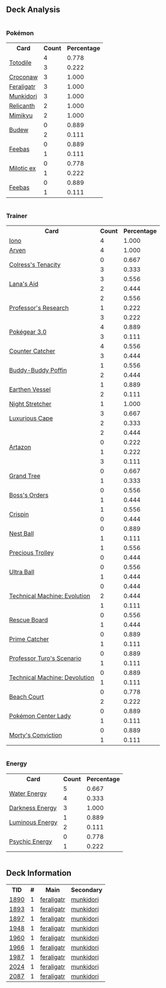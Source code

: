 
## Deck Analysis

<div style="display: flex; flex-wrap: wrap;">
<div style="flex: 1; margin-right: 10px;">
<h3>Pokémon</h3><table><tr><th>Card</th><th>Count</th><th>Percentage</th></tr><tr><td rowspan='2'><a href='https://limitlesstcg.com/cards/TEF/39'>Totodile</a></td><td>4</td><td>0.778</td></tr><tr><td>3</td><td>0.222</td></tr><tr><td rowspan='1'><a href='https://limitlesstcg.com/cards/TEF/40'>Croconaw</a></td><td>3</td><td>1.000</td></tr><tr><td rowspan='1'><a href='https://limitlesstcg.com/cards/TEF/41'>Feraligatr</a></td><td>3</td><td>1.000</td></tr><tr><td rowspan='1'><a href='https://limitlesstcg.com/cards/TWM/95'>Munkidori</a></td><td>3</td><td>1.000</td></tr><tr><td rowspan='1'><a href='https://limitlesstcg.com/cards/TEF/84'>Relicanth</a></td><td>2</td><td>1.000</td></tr><tr><td rowspan='1'><a href='https://limitlesstcg.com/cards/PAL/97'>Mimikyu</a></td><td>2</td><td>1.000</td></tr><tr><td rowspan='2'><a href='https://limitlesstcg.com/cards/PRE/4'>Budew</a></td><td>0</td><td>0.889</td></tr><tr><td>2</td><td>0.111</td></tr><tr><td rowspan='2'><a href='https://limitlesstcg.com/cards/TWM/49'>Feebas</a></td><td>0</td><td>0.889</td></tr><tr><td>1</td><td>0.111</td></tr><tr><td rowspan='2'><a href='https://limitlesstcg.com/cards/SSP/42'>Milotic ex</a></td><td>0</td><td>0.778</td></tr><tr><td>1</td><td>0.222</td></tr><tr><td rowspan='2'><a href='https://limitlesstcg.com/cards/SSP/41'>Feebas</a></td><td>0</td><td>0.889</td></tr><tr><td>1</td><td>0.111</td></tr></table>
</div><div style='flex: 1; margin-right: 10px;'><h3>Trainer</h3><table><tr><th>Card</th><th>Count</th><th>Percentage</th></tr><tr><td rowspan='1'><a href='https://limitlesstcg.com/cards/PAL/185'>Iono</a></td><td>4</td><td>1.000</td></tr><tr><td rowspan='1'><a href='https://limitlesstcg.com/cards/OBF/186'>Arven</a></td><td>4</td><td>1.000</td></tr><tr><td rowspan='2'><a href='https://limitlesstcg.com/cards/SFA/57'>Colress's Tenacity</a></td><td>0</td><td>0.667</td></tr><tr><td>3</td><td>0.333</td></tr><tr><td rowspan='2'><a href='https://limitlesstcg.com/cards/TWM/155'>Lana's Aid</a></td><td>3</td><td>0.556</td></tr><tr><td>2</td><td>0.444</td></tr><tr><td rowspan='3'><a href='https://limitlesstcg.com/cards/SVI/189'>Professor's Research</a></td><td>2</td><td>0.556</td></tr><tr><td>1</td><td>0.222</td></tr><tr><td>3</td><td>0.222</td></tr><tr><td rowspan='2'><a href='https://limitlesstcg.com/cards/SVI/186'>Pokégear 3.0</a></td><td>4</td><td>0.889</td></tr><tr><td>3</td><td>0.111</td></tr><tr><td rowspan='2'><a href='https://limitlesstcg.com/cards/PAR/160'>Counter Catcher</a></td><td>4</td><td>0.556</td></tr><tr><td>3</td><td>0.444</td></tr><tr><td rowspan='2'><a href='https://limitlesstcg.com/cards/TEF/144'>Buddy-Buddy Poffin</a></td><td>1</td><td>0.556</td></tr><tr><td>2</td><td>0.444</td></tr><tr><td rowspan='2'><a href='https://limitlesstcg.com/cards/PAR/163'>Earthen Vessel</a></td><td>1</td><td>0.889</td></tr><tr><td>2</td><td>0.111</td></tr><tr><td rowspan='1'><a href='https://limitlesstcg.com/cards/SFA/61'>Night Stretcher</a></td><td>1</td><td>1.000</td></tr><tr><td rowspan='2'><a href='https://limitlesstcg.com/cards/PAR/166'>Luxurious Cape</a></td><td>3</td><td>0.667</td></tr><tr><td>2</td><td>0.333</td></tr><tr><td rowspan='4'><a href='https://limitlesstcg.com/cards/PAL/171'>Artazon</a></td><td>2</td><td>0.444</td></tr><tr><td>0</td><td>0.222</td></tr><tr><td>1</td><td>0.222</td></tr><tr><td>3</td><td>0.111</td></tr><tr><td rowspan='2'><a href='https://limitlesstcg.com/cards/SCR/136'>Grand Tree</a></td><td>0</td><td>0.667</td></tr><tr><td>1</td><td>0.333</td></tr><tr><td rowspan='2'><a href='https://limitlesstcg.com/cards/PAL/172'>Boss's Orders</a></td><td>0</td><td>0.556</td></tr><tr><td>1</td><td>0.444</td></tr><tr><td rowspan='2'><a href='https://limitlesstcg.com/cards/SCR/133'>Crispin</a></td><td>1</td><td>0.556</td></tr><tr><td>0</td><td>0.444</td></tr><tr><td rowspan='2'><a href='https://limitlesstcg.com/cards/SVI/181'>Nest Ball</a></td><td>0</td><td>0.889</td></tr><tr><td>1</td><td>0.111</td></tr><tr><td rowspan='2'><a href='https://limitlesstcg.com/cards/SSP/185'>Precious Trolley</a></td><td>1</td><td>0.556</td></tr><tr><td>0</td><td>0.444</td></tr><tr><td rowspan='2'><a href='https://limitlesstcg.com/cards/SVI/196'>Ultra Ball</a></td><td>0</td><td>0.556</td></tr><tr><td>1</td><td>0.444</td></tr><tr><td rowspan='3'><a href='https://limitlesstcg.com/cards/PAR/178'>Technical Machine: Evolution</a></td><td>0</td><td>0.444</td></tr><tr><td>2</td><td>0.444</td></tr><tr><td>1</td><td>0.111</td></tr><tr><td rowspan='2'><a href='https://limitlesstcg.com/cards/TEF/159'>Rescue Board</a></td><td>0</td><td>0.556</td></tr><tr><td>1</td><td>0.444</td></tr><tr><td rowspan='2'><a href='https://limitlesstcg.com/cards/TEF/157'>Prime Catcher</a></td><td>0</td><td>0.889</td></tr><tr><td>1</td><td>0.111</td></tr><tr><td rowspan='2'><a href='https://limitlesstcg.com/cards/PAR/171'>Professor Turo's Scenario</a></td><td>0</td><td>0.889</td></tr><tr><td>1</td><td>0.111</td></tr><tr><td rowspan='2'><a href='https://limitlesstcg.com/cards/PAR/177'>Technical Machine: Devolution</a></td><td>0</td><td>0.889</td></tr><tr><td>1</td><td>0.111</td></tr><tr><td rowspan='2'><a href='https://limitlesstcg.com/cards/SVI/167'>Beach Court</a></td><td>0</td><td>0.778</td></tr><tr><td>2</td><td>0.222</td></tr><tr><td rowspan='2'><a href='https://limitlesstcg.com/cards/SSH/176'>Pokémon Center Lady</a></td><td>0</td><td>0.889</td></tr><tr><td>1</td><td>0.111</td></tr><tr><td rowspan='2'><a href='https://limitlesstcg.com/cards/TEF/155'>Morty's Conviction</a></td><td>0</td><td>0.889</td></tr><tr><td>1</td><td>0.111</td></tr></table>
</div><div style='flex: 1; margin-right: 10px;'><h3>Energy</h3><table><tr><th>Card</th><th>Count</th><th>Percentage</th></tr><tr><td rowspan='2'><a href='https://limitlesstcg.com/cards/SVE/11'>Water Energy</a></td><td>5</td><td>0.667</td></tr><tr><td>4</td><td>0.333</td></tr><tr><td rowspan='1'><a href='https://limitlesstcg.com/cards/SVE/15'>Darkness Energy</a></td><td>3</td><td>1.000</td></tr><tr><td rowspan='2'><a href='https://limitlesstcg.com/cards/PAL/191'>Luminous Energy</a></td><td>1</td><td>0.889</td></tr><tr><td>2</td><td>0.111</td></tr><tr><td rowspan='2'><a href='https://limitlesstcg.com/cards/SVE/13'>Psychic Energy</a></td><td>0</td><td>0.778</td></tr><tr><td>1</td><td>0.222</td></tr></table>
</div></div>

## Deck Information

<table>
<tr><th>TID</th><th>#</th><th>Main</th><th>Secondary</th></tr>
<tr><td><a href='https://limitlesstcg.com/tournaments/jp/1890'>1890</a></td><td>1</td><td><a href='https://limitlesstcg.com/decks/list/jp/28082'>feraligatr</a></td><td><a href='https://limitlesstcg.com/decks/list/jp/28082'>munkidori</a></td></tr><tr><td><a href='https://limitlesstcg.com/tournaments/jp/1893'>1893</a></td><td>1</td><td><a href='https://limitlesstcg.com/decks/list/jp/28121'>feraligatr</a></td><td><a href='https://limitlesstcg.com/decks/list/jp/28121'>munkidori</a></td></tr><tr><td><a href='https://limitlesstcg.com/tournaments/jp/1897'>1897</a></td><td>1</td><td><a href='https://limitlesstcg.com/decks/list/jp/28184'>feraligatr</a></td><td><a href='https://limitlesstcg.com/decks/list/jp/28184'>munkidori</a></td></tr><tr><td><a href='https://limitlesstcg.com/tournaments/jp/1948'>1948</a></td><td>1</td><td><a href='https://limitlesstcg.com/decks/list/jp/28989'>feraligatr</a></td><td><a href='https://limitlesstcg.com/decks/list/jp/28989'>munkidori</a></td></tr><tr><td><a href='https://limitlesstcg.com/tournaments/jp/1960'>1960</a></td><td>1</td><td><a href='https://limitlesstcg.com/decks/list/jp/29180'>feraligatr</a></td><td><a href='https://limitlesstcg.com/decks/list/jp/29180'>munkidori</a></td></tr><tr><td><a href='https://limitlesstcg.com/tournaments/jp/1966'>1966</a></td><td>1</td><td><a href='https://limitlesstcg.com/decks/list/jp/29275'>feraligatr</a></td><td><a href='https://limitlesstcg.com/decks/list/jp/29275'>munkidori</a></td></tr><tr><td><a href='https://limitlesstcg.com/tournaments/jp/1987'>1987</a></td><td>1</td><td><a href='https://limitlesstcg.com/decks/list/jp/29610'>feraligatr</a></td><td><a href='https://limitlesstcg.com/decks/list/jp/29610'>munkidori</a></td></tr><tr><td><a href='https://limitlesstcg.com/tournaments/jp/2024'>2024</a></td><td>1</td><td><a href='https://limitlesstcg.com/decks/list/jp/30198'>feraligatr</a></td><td><a href='https://limitlesstcg.com/decks/list/jp/30198'>munkidori</a></td></tr><tr><td><a href='https://limitlesstcg.com/tournaments/jp/2087'>2087</a></td><td>1</td><td><a href='https://limitlesstcg.com/decks/list/jp/31179'>feraligatr</a></td><td><a href='https://limitlesstcg.com/decks/list/jp/31179'>munkidori</a></td></tr></table>
